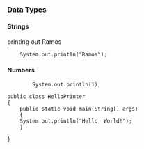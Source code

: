 ### Data Types

 #### Strings
 printing out Ramos

```
	System.out.println("Ramos");
```

 #### Numbers
```
		System.out.println(1);

```

```
public class HelloPrinter
{
    public static void main(String[] args)
    {
    System.out.println("Hello, World!");
    }
    
}
```

